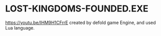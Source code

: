# LOST-KINGDOMS-FOUNDED.EXE
https://youtu.be/IHM9H1CFrrE
created by defold game Engine, and used Lua language.
